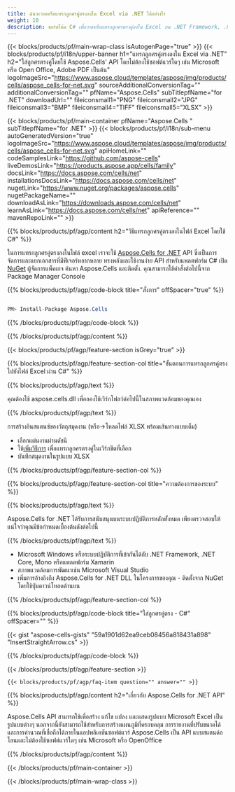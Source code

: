 ```yaml
---
title: ฉันจะวาดหรือแทรกลูกศรคู่ตรงลงใน Excel via .NET ได้อย่างไร
weight: 10
description: ซอร์สโค้ด C# เพื่อวาดหรือแทรกลูกศรตรงคู่ลงใน Excel บน .NET Framework, .NET Core, Mono หรือ Xamarin Platforms
---
```

{{< blocks/products/pf/main-wrap-class isAutogenPage="true" >}}
{{< blocks/products/pf/i18n/upper-banner h1="แทรกลูกศรคู่ตรงลงใน Excel via .NET" h2="ใส่ลูกศรตรงคู่โดยใช้ Aspose.Cells\' API โดยไม่ต้องใช้ซอฟต์แวร์ใดๆ เช่น Microsoft หรือ Open Office, Adobe PDF เป็นต้น" logoImageSrc="https://www.aspose.cloud/templates/aspose/img/products/cells/aspose_cells-for-net.svg" sourceAdditionalConversionTag="" additionalConversionTag="" pfName="Aspose.Cells" subTitlepfName="for .NET" downloadUrl="" fileiconsmall1="PNG" fileiconsmall2="JPG" fileiconsmall3="BMP" fileiconsmall4="TIFF" fileiconsmall5="XLSX" >}}

{{< blocks/products/pf/main-container pfName="Aspose.Cells " subTitlepfName="for .NET" >}}
{{< blocks/products/pf/i18n/sub-menu autoGeneratedVersion="true" logoImageSrc="https://www.aspose.cloud/templates/aspose/img/products/cells/aspose_cells-for-net.svg" apiHomeLink="" codeSamplesLink="https://github.com/aspose-cells" liveDemosLink="https://products.aspose.app/cells/family" docsLink="https://docs.aspose.com/cells/net" installationsDocsLink="https://docs.aspose.com/cells/net" nugetLink="https://www.nuget.org/packages/aspose.cells" nugetPackageName="" downloadAsLink="https://downloads.aspose.com/cells/net" learnAsLink="https://docs.aspose.com/cells/net" apiReference="" mavenRepoLink="" >}}

{{% blocks/products/pf/agp/content h2="วิธีแทรกลูกศรคู่ตรงลงในไฟล์ Excel โดยใช้ C#" %}}

 ในการแทรกลูกศรคู่ตรงลงในไฟล์ excel เราจะใช้
 [Aspose.Cells for .NET](https://products.aspose.com/cells/net) 
 API ซึ่งเป็นการจัดการและแยกเอกสารที่มีฟีเจอร์หลากหลาย ทรงพลังและใช้งานง่าย API สำหรับแพลตฟอร์ม C# เปิด
 [NuGet](https://www.nuget.org/packages/aspose.cells) 
 ผู้จัดการแพ็คเกจ ค้นหา
 Aspose.Cells 
 และติดตั้ง. คุณสามารถใช้คำสั่งต่อไปนี้จาก Package Manager Console

{{% blocks/products/pf/agp/code-block title="สั่งการ" offSpacer="true" %}}

```cs

PM> Install-Package Aspose.Cells

```

{{% /blocks/products/pf/agp/code-block %}}

{{% /blocks/products/pf/agp/content %}}

{{< blocks/products/pf/agp/feature-section isGrey="true" >}}

{{% blocks/products/pf/agp/feature-section-col title="ขั้นตอนการแทรกลูกศรคู่ตรงไปยังไฟล์ Excel ผ่าน C#" %}}

{{% blocks/products/pf/agp/text %}}

คุณต้องใช้ aspose.cells.dll เพื่อลองใช้เวิร์กโฟลว์ต่อไปนี้ในสภาพแวดล้อมของคุณเอง

{{% /blocks/products/pf/agp/text %}}

การสร้างอินสแตนซ์ของวัตถุสมุดงาน (หรือ->โหลดไฟล์ XLSX พร้อมเส้นทางแบบเต็ม)
+ เลือกแผ่นงานผ่านดัชนี
 + ใช้[เพิ่มวิธีการ](https://reference.aspose.com/cells/net/aspose.cells.drawing/shapecollection/methods/addline) เพื่อแทรกลูกศรตรงคู่ในเวิร์กชีตที่เลือก
+ บันทึกสมุดงานในรูปแบบ XLSX

{{% /blocks/products/pf/agp/feature-section-col %}}

{{% blocks/products/pf/agp/feature-section-col title="ความต้องการของระบบ" %}}

{{% blocks/products/pf/agp/text %}}

 Aspose.Cells for .NET ได้รับการสนับสนุนบนระบบปฏิบัติการหลักทั้งหมด เพียงตรวจสอบให้แน่ใจว่าคุณมีข้อกำหนดเบื้องต้นดังต่อไปนี้

{{% /blocks/products/pf/agp/text %}}

-  Microsoft Windows หรือระบบปฏิบัติการที่เข้ากันได้กับ .NET Framework, .NET Core, Mono หรือแพลตฟอร์ม Xamarin
-  สภาพแวดล้อมการพัฒนาเช่น Microsoft Visual Studio
-  เพิ่มการอ้างอิงถึง Aspose.Cells for .NET DLL ในโครงการของคุณ - ติดตั้งจาก NuGet โดยใช้ปุ่มดาวน์โหลดด้านบน

{{% /blocks/products/pf/agp/feature-section-col %}}

{{% blocks/products/pf/agp/code-block title="ใส่ลูกศรคู่ตรง - C#" offSpacer="" %}}

{{< gist "aspose-cells-gists" "59a1901d62ea9ceb08456a818431a898" "InsertStraightArrow.cs" >}}

{{% /blocks/products/pf/agp/code-block %}}

{{< /blocks/products/pf/agp/feature-section >}}

    {{< blocks/products/pf/agp/faq-item question="" answer="" >}}
 

<!-- aboutfile Starts -->

{{% blocks/products/pf/agp/content h2="เกี่ยวกับ Aspose.Cells for .NET API" %}}

 Aspose.Cells API สามารถใช้เพื่อสร้าง แก้ไข แปลง และแสดงรูปแบบ Microsoft Excel เป็นรูปแบบต่างๆ นอกจากนี้ยังสามารถใช้สำหรับการสร้างแผนภูมิที่ครอบคลุม การรายงานที่ปรับขนาดได้ และการคำนวณที่เชื่อถือได้ภายในแอปพลิเคชันซอฟต์แวร์ Aspose.Cells เป็น API แบบสแตนด์อโลนและไม่ต้องใช้ซอฟต์แวร์ใดๆ เช่น Microsoft หรือ OpenOffice

{{% /blocks/products/pf/agp/content %}}



<!-- aboutfile Ends -->
<!--
{{< blocks/products/pf/agp/other-supported-section title="Other Supported Splitting Formats" subTitle="Using C#, One can also split large file into chunks of many other file formats including." >}}

{{< blocks/products/pf/agp/other-supported-section-item href="https://products.aspose.com/cells/net/splitter/ods/" name="ODS" description="OpenDocument Spreadsheet File" >}}
{{< blocks/products/pf/agp/other-supported-section-item href="https://products.aspose.com/cells/net/splitter/xls/" name="XLS" description="Excel Binary Format" >}}
{{< blocks/products/pf/agp/other-supported-section-item href="https://products.aspose.com/cells/net/splitter/xlsb/" name="XLSB" description="Binary Excel Workbook File" >}}
{{< blocks/products/pf/agp/other-supported-section-item href="https://products.aspose.com/cells/net/splitter/xlsm/" name="XLSM" description="Spreadsheet File" >}}

{{< /blocks/products/pf/agp/other-supported-section >}}

-->

{{< /blocks/products/pf/main-container >}}
    
{{< /blocks/products/pf/main-wrap-class >}}
